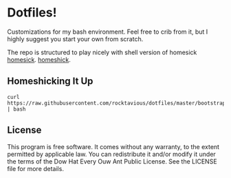 # Dotfiles!

Customizations for my bash environment. Feel free to crib from it, but I highly
suggest you start your own from scratch.

The repo is structured to play nicely with shell version of homesick
[homesick](http://rubygems.org/gems/homesick).
[homeshick](https://github.com/andsens/homeshick).

## Homeshicking It Up

```
curl https://raw.githubusercontent.com/rocktavious/dotfiles/master/bootstrap.sh | bash
```

## License

This program is free software. It comes without any warranty, to the extent
permitted by applicable law. You can redistribute it and/or modify it under the
terms of the Dow Hat Every Ouw Ant Public License. See the LICENSE file for
more details.
